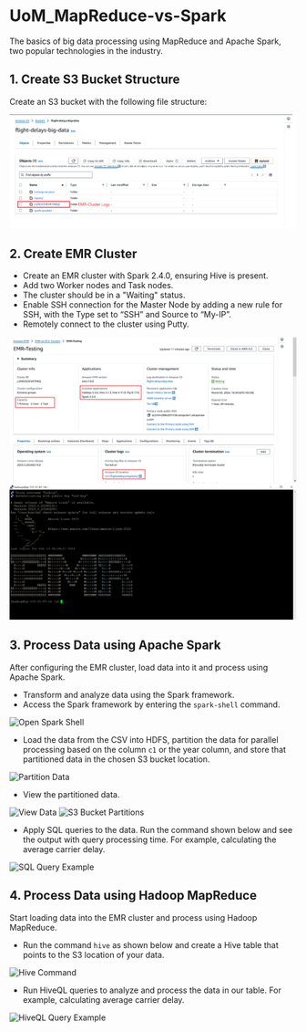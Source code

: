 # UoM_MapReduce-vs-Spark

The basics of big data processing using MapReduce and Apache Spark, two popular technologies in the industry.

## 1. Create S3 Bucket Structure

Create an S3 bucket with the following file structure:

![S3 Bucket](<images/s3-bucket.png>)

## 2. Create EMR Cluster

- Create an EMR cluster with Spark 2.4.0, ensuring Hive is present.
- Add two Worker nodes and Task nodes.
- The cluster should be in a "Waiting" status.
- Enable SSH connection for the Master Node by adding a new rule for SSH, with the Type set to “SSH” and Source to “My-IP”.
- Remotely connect to the cluster using Putty.

![EMR Cluster](<images\emr-cluster.png>)
![Remotely Connect to the Cluster](<images\remotely connect ssh.PNG>)

## 3. Process Data using Apache Spark

After configuring the EMR cluster, load data into it and process using Apache Spark.
- Transform and analyze data using the Spark framework.
- Access the Spark framework by entering the `spark-shell` command.

![Open Spark Shell](<link to png of opening spark-shell>)

- Load the data from the CSV into HDFS, partition the data for parallel processing based on the column `c1` or the year column, and store that partitioned data in the chosen S3 bucket location.

![Partition Data](<link to pngs for that>)

- View the partitioned data.

![View Data](<link to png for that>)
![S3 Bucket Partitions](<link to s3 bucket partitions as well>)

- Apply SQL queries to the data. Run the command shown below and see the output with query processing time. For example, calculating the average carrier delay.

![SQL Query Example](<link to png of one example>)

## 4. Process Data using Hadoop MapReduce

Start loading data into the EMR cluster and process using Hadoop MapReduce.
- Run the command `hive` as shown below and create a Hive table that points to the S3 location of your data.

![Hive Command](<link to png of that>)

- Run HiveQL queries to analyze and process the data in our table. For example, calculating average carrier delay.

![HiveQL Query Example](<link to png of that>)
